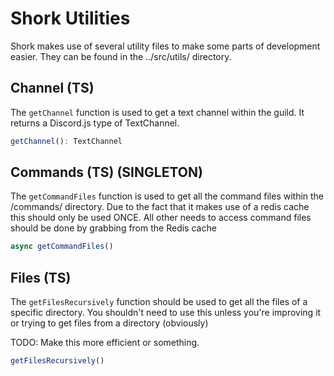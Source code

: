 # Shork Utilities

Shork makes use of several utility files to make some parts of development easier.  They can be found in the ../src/utils/ directory.


## Channel (TS)

The `getChannel` function is used to get a text channel within the guild.  It returns a Discord.js type of TextChannel.

```ts
getChannel(): TextChannel
```

## Commands (TS) (SINGLETON)

The `getCommandFiles` function is used to get all the command files within the /commands/ directory.
Due to the fact that it makes use of a redis cache this should only be used ONCE.  All other needs to access command files should be done by grabbing from the Redis cache

```ts
async getCommandFiles()
```

## Files (TS)

The `getFilesRecursively` function should be used to get all the files of a specific directory.  You shouldn't need to use this unless you're improving it or trying to get files from a directory (obviously)

TODO: Make this more efficient or something.

```ts
getFilesRecursively()
```
